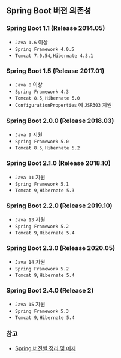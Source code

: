 ## Spring Boot 버전 의존성

### Spring Boot 1.1 (Release 2014.05)

- `Java 1.6` 이상
- `Spring Framework 4.0.5`
- `Tomcat 7.0.54`, `Hibernate 4.3.1`

### Spring Boot 1.5 (Release 2017.01)

- `Java 8` 이상
- `Spring Framework 4.3`
- `Tomcat 8.5`, `Hibernate 5.0`
- `ConfigurationProperties` 에 `JSR303` 지원

### Spring Boot 2.0.0 (Release 2018.03)

- `Java 9` 지원
- `Spring Framework 5.0`
- `Tomcat 8.5`, `Hibernate 5.2`

### Spring Boot 2.1.0 (Release 2018.10)

- `Java 11` 지원
- `Spring Framework 5.1`
- `Tomcat 9`, `Hibernate 5.3`

### Spring Boot 2.2.0 (Release 2019.10)

- `Java 13` 지원
- `Spring Framework 5.2`
- `Tomcat 9`, `Hibernate 5.4`

### Spring Boot 2.3.0 (Release 2020.05)

- `Java 14` 지원
- `Spring Framework 5.2`
- `Tomcat 9`, `Hibernate 5.4`

### Spring Boot 2.4.0 (Release 2)

- `Java 15` 지원
- `Spring Framework 5.3`
- `Tomcat 9`, `Hibernate 5.4`

### 참고
- [Spring 버전별 정리 및 예제](https://redbinalgorithm.tistory.com/589)
